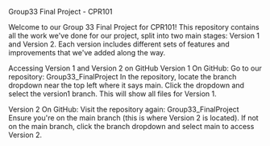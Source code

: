 Group33 Final Project - CPR101

Welcome to our Group 33 Final Project for CPR101! 
This repository contains all the work we've done for our project, split into two main stages: Version 1 and Version 2. 
Each version includes different sets of features and improvements that we've added along the way.

Accessing Version 1 and Version 2 on GitHub
Version 1 On GitHub:
Go to our repository: Group33_FinalProject
In the repository, locate the branch dropdown near the top left where it says main.
Click the dropdown and select the version1 branch. This will show all files for Version 1.

Version 2 On GitHub:
Visit the repository again: Group33_FinalProject
Ensure you're on the main branch (this is where Version 2 is located).
If not on the main branch, click the branch dropdown and select main to access Version 2.

